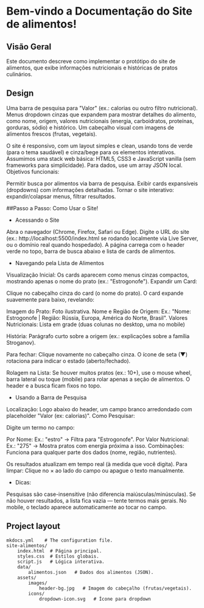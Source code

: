 # Bem-vindo a Documentação do Site de alimentos!

## Visão Geral

Este documento descreve como implementar o protótipo do site de alimentos, que exibe informações nutricionais e históricas de pratos culinários.

## Design

Uma barra de pesquisa para "Valor" (ex.: calorias ou outro filtro nutricional).
Menus dropdown cinzas que expandem para mostrar detalhes do alimento, como nome, origem, valores nutricionais (energia, carboidratos, proteínas, gorduras, sódio) e histórico.
Um cabeçalho visual com imagens de alimentos frescos (frutas, vegetais).

O site é responsivo, com um layout simples e clean, usando tons de verde (para o tema saudável) e cinza/bege para os elementos interativos. Assumimos uma stack web básica: HTML5, CSS3 e JavaScript vanilla (sem frameworks para simplicidade). Para dados, use um array JSON local.
Objetivos funcionais:

Permitir busca por alimentos via barra de pesquisa.
Exibir cards expansíveis (dropdowns) com informações detalhadas.
Tornar o site interativo: expandir/colapsar menus, filtrar resultados.

##Passo a Passo: Como Usar o Site!

* Acessando o Site

Abra o navegador (Chrome, Firefox, Safari ou Edge).
Digite o URL do site (ex.: http://localhost:5500/index.html se rodando localmente via Live Server, ou o domínio real quando hospedado).
A página carrega com o header verde no topo, barra de busca abaixo e lista de cards de alimentos.

* Navegando pela Lista de Alimentos

Visualização Inicial: Os cards aparecem como menus cinzas compactos, mostrando apenas o nome do prato (ex.: "Estrogonofe").
Expandir um Card:

Clique no cabeçalho cinza do card (o nome do prato).
O card expande suavemente para baixo, revelando:

Imagem do Prato: Foto ilustrativa.
Nome e Região de Origem: Ex.: "Nome: Estrogonofe | Região: Rússia, Europa, América do Norte, Brasil".
Valores Nutricionais: Lista em grade (duas colunas no desktop, uma no mobile)

História: Parágrafo curto sobre a origem (ex.: explicações sobre a família Stroganov).

Para fechar: Clique novamente no cabeçalho cinza. O ícone de seta (▼) rotaciona para indicar o estado (aberto/fechado).

Rolagem na Lista: Se houver muitos pratos (ex.: 10+), use o mouse wheel, barra lateral ou toque (mobile) para rolar apenas a seção de alimentos. O header e a busca ficam fixos no topo.

* Usando a Barra de Pesquisa

Localização: Logo abaixo do header, um campo branco arredondado com placeholder "Valor (ex: calorias)".
Como Pesquisar:

Digite um termo no campo:

Por Nome: Ex.: "estro" → Filtra para "Estrogonofe".
Por Valor Nutricional: Ex.: "275" → Mostra pratos com energia próxima a isso.
Combinações: Funciona para qualquer parte dos dados (nome, região, nutrientes).


Os resultados atualizam em tempo real (à medida que você digita).
Para limpar: Clique no × ao lado do campo ou apague o texto manualmente.

* Dicas:

Pesquisas são case-insensitive (não diferencia maiúsculas/minúsculas).
Se não houver resultados, a lista fica vazia — tente termos mais gerais.
No mobile, o teclado aparece automaticamente ao tocar no campo.

## Project layout

    mkdocs.yml    # The configuration file.
    site-alimentos/
        index.html  # Página principal.
        styles.css  # Estilos globais.
        script.js   # Lógica interativa.
        data/
            alimentos.json   # Dados dos alimentos (JSON).
        assets/
            images/
                header-bg.jpg   # Imagem do cabeçalho (frutas/vegetais).
            icons/
                dropdown-icon.svg   # Ícone para dropdown




